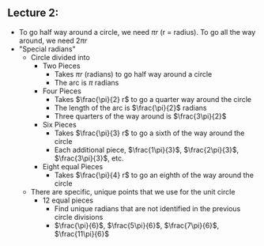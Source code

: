 ## Lecture 2:
- To go half way around a circle, we need $\pi r$ (r = radius). To go all the way around, we need $2\pi r$
- "Special radians"
    - Circle divided into
        - Two Pieces
            - Takes $\pi r$ (radians) to go half way around a circle
            - The arc is $\pi$ radians
        - Four Pieces
            - Takes $\frac{\pi}{2} r$ to go a quarter way around the circle
            - The length of the arc is $\frac{\pi}{2}$ radians
            - Three quarters of the way around is $\frac{3\pi}{2}$
        - Six Pieces
            - Takes $\frac{\pi}{3} r$ to go a sixth of the way around the circle
            - Each additional piece, $\frac{1\pi}{3}$, $\frac{2\pi}{3}$, $\frac{3\pi}{3}$, etc.
        - Eight equal Pieces
            - Takes $\frac{\pi}{4} r$ to go an eighth of the way around the circle
    - There are specific, unique points that we use for the unit circle
        - 12 equal pieces
            - Find unique radians that are not identified in the previous circle divisions
            - $\frac{\pi}{6}$, $\frac{5\pi}{6}$, $\frac{7\pi}{6}$, $\frac{11\pi}{6}$
